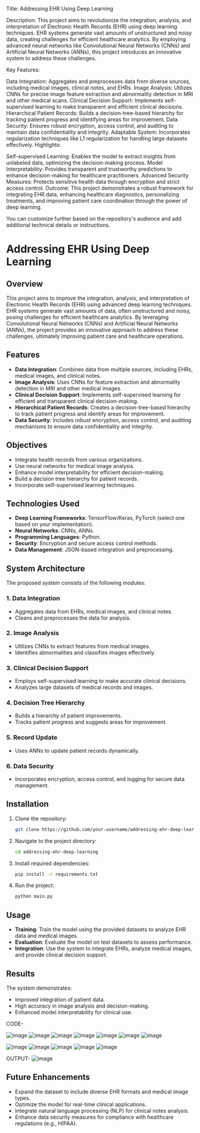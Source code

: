 Title: Addressing EHR Using Deep Learning

Description:
This project aims to revolutionize the integration, analysis, and interpretation of Electronic Health Records (EHR) using deep learning techniques. EHR systems generate vast amounts of unstructured and noisy data, creating challenges for efficient healthcare analytics. By employing advanced neural networks like Convolutional Neural Networks (CNNs) and Artificial Neural Networks (ANNs), this project introduces an innovative system to address these challenges.

Key Features:

Data Integration: Aggregates and preprocesses data from diverse sources, including medical images, clinical notes, and EHRs.
Image Analysis: Utilizes CNNs for precise image feature extraction and abnormality detection in MRI and other medical scans.
Clinical Decision Support: Implements self-supervised learning to make transparent and efficient clinical decisions.
Hierarchical Patient Records: Builds a decision-tree-based hierarchy for tracking patient progress and identifying areas for improvement.
Data Security: Ensures robust encryption, access control, and auditing to maintain data confidentiality and integrity.
Adaptable System: Incorporates regularization techniques like L1 regularization for handling large datasets effectively.
Highlights:

Self-supervised Learning: Enables the model to extract insights from unlabeled data, optimizing the decision-making process.
Model Interpretability: Provides transparent and trustworthy predictions to enhance decision-making for healthcare practitioners.
Advanced Security Measures: Protects sensitive health data through encryption and strict access control.
Outcome:
This project demonstrates a robust framework for integrating EHR data, enhancing healthcare diagnostics, personalizing treatments, and improving patient care coordination through the power of deep learning.

You can customize further based on the repository's audience and add additional technical details or instructions.
# Addressing EHR Using Deep Learning

## Overview
This project aims to improve the integration, analysis, and interpretation of Electronic Health Records (EHR) using advanced deep learning techniques. EHR systems generate vast amounts of data, often unstructured and noisy, posing challenges for efficient healthcare analytics. By leveraging Convolutional Neural Networks (CNNs) and Artificial Neural Networks (ANNs), the project provides an innovative approach to address these challenges, ultimately improving patient care and healthcare operations.

## Features
- **Data Integration**: Combines data from multiple sources, including EHRs, medical images, and clinical notes.
- **Image Analysis**: Uses CNNs for feature extraction and abnormality detection in MRI and other medical images.
- **Clinical Decision Support**: Implements self-supervised learning for efficient and transparent clinical decision-making.
- **Hierarchical Patient Records**: Creates a decision-tree-based hierarchy to track patient progress and identify areas for improvement.
- **Data Security**: Includes robust encryption, access control, and auditing mechanisms to ensure data confidentiality and integrity.

## Objectives
- Integrate health records from various organizations.
- Use neural networks for medical image analysis.
- Enhance model interpretability for efficient decision-making.
- Build a decision tree hierarchy for patient records.
- Incorporate self-supervised learning techniques.

## Technologies Used
- **Deep Learning Frameworks**: TensorFlow/Keras, PyTorch (select one based on your implementation).
- **Neural Networks**: CNNs, ANNs.
- **Programming Languages**: Python.
- **Security**: Encryption and secure access control methods.
- **Data Management**: JSON-based integration and preprocessing.

## System Architecture
The proposed system consists of the following modules:

### 1. Data Integration
- Aggregates data from EHRs, medical images, and clinical notes.
- Cleans and preprocesses the data for analysis.

### 2. Image Analysis
- Utilizes CNNs to extract features from medical images.
- Identifies abnormalities and classifies images effectively.

### 3. Clinical Decision Support
- Employs self-supervised learning to make accurate clinical decisions.
- Analyzes large datasets of medical records and images.

### 4. Decision Tree Hierarchy
- Builds a hierarchy of patient improvements.
- Tracks patient progress and suggests areas for improvement.

### 5. Record Update
- Uses ANNs to update patient records dynamically.

### 6. Data Security
- Incorporates encryption, access control, and logging for secure data management.

## Installation
1. Clone the repository:
   ```bash
   git clone https://github.com/your-username/addressing-ehr-deep-learning.git
   ```
2. Navigate to the project directory:
   ```bash
   cd addressing-ehr-deep-learning
   ```
3. Install required dependencies:
   ```bash
   pip install -r requirements.txt
   ```
4. Run the project:
   ```bash
   python main.py
   ```

## Usage
- **Training**: Train the model using the provided datasets to analyze EHR data and medical images.
- **Evaluation**: Evaluate the model on test datasets to assess performance.
- **Integration**: Use the system to integrate EHRs, analyze medical images, and provide clinical decision support.

## Results
The system demonstrates:
- Improved integration of patient data.
- High accuracy in image analysis and decision-making.
- Enhanced model interpretability for clinical use.

CODE-

![image](https://github.com/user-attachments/assets/638597cc-9cd7-4c58-8eed-1dc52b98e3e9)
![image](https://github.com/user-attachments/assets/3cbfd8c0-4568-40d8-a749-d735429f4b9b)
![image](https://github.com/user-attachments/assets/fc70bcb3-892f-41cc-b4b5-b0f7d7409c0a)
![image](https://github.com/user-attachments/assets/ae442971-7458-449a-b222-c7062a45ca8e)
![image](https://github.com/user-attachments/assets/5ff89aa1-a288-4a43-8095-c15cfb1259e2)
![image](https://github.com/user-attachments/assets/3733be08-2c2a-459f-86e8-3534883dc414)
![image](https://github.com/user-attachments/assets/b7248bab-49a3-4fb3-baf6-650e9815ca2c)


![image](https://github.com/user-attachments/assets/564fc45b-d39a-4bb9-aaec-89b1c16ac75f)
![image](https://github.com/user-attachments/assets/db310c5d-635e-498b-bae7-5de5b9b174bf)
![image](https://github.com/user-attachments/assets/4765a75f-597d-4f66-acbd-f818e722954e)
![image](https://github.com/user-attachments/assets/bbda43dc-2faf-475b-8723-9b0f36f98f9e)
![image](https://github.com/user-attachments/assets/b8181464-e30f-4f07-9f53-e6375bd26090)

OUTPUT-
![image](https://github.com/user-attachments/assets/ff71189c-a514-49fb-a6a4-66e5c280042e)

















## Future Enhancements
- Expand the dataset to include diverse EHR formats and medical image types.
- Optimize the model for real-time clinical applications.
- Integrate natural language processing (NLP) for clinical notes analysis.
- Enhance data security measures for compliance with healthcare regulations (e.g., HIPAA).


